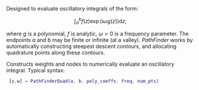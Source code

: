 Designed to evaluate oscillatory integrals of the form:

$$
\int_{a}^b f(z)\exp(\mathrm{i}\omega g(z)) \mathrm{d}z,
$$

where $g$ is a polynomial, $f$ is analytic, $\omega>0$ is a frequency parameter. The endpoints $a$ and $b$ may be finite or infinite (at a valley). _PathFinder_ works by automatically constructing steepest descent contours, and allocating quadrature points along these contours.

Constructs weights and nodes to numerically evaluate an oscillatory integral. Typical syntax:
```matlab
 [z,w] = PathFinderQuad(a, b, poly_coeffs, freq, num_pts)
 ```
